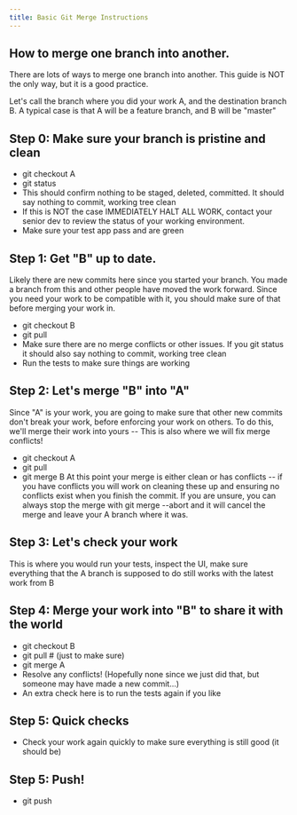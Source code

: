 ```yaml
---
title: Basic Git Merge Instructions
---
```


## How to merge one branch into another.

There are lots of ways to merge one branch into another. This guide is NOT the
only way, but it is a good practice.

Let's call the branch where you did your work A, and the destination branch B. A
typical case is that A will be a feature branch, and B will be "master"

## Step 0: Make sure your branch is pristine and clean

- git checkout A
- git status
- This should confirm nothing to be staged, deleted, committed. It should say
  nothing to commit, working tree clean
- If this is NOT the case IMMEDIATELY HALT ALL WORK, contact your senior dev to
  review the status of your working environment.
- Make sure your test app pass and are green

## Step 1: Get "B" up to date.

Likely there are new commits here since you started your branch. You made a
branch from this and other people have moved the work forward. Since you need
your work to be compatible with it, you should make sure of that before merging
your work in.

- git checkout B
- git pull
- Make sure there are no merge conflicts or other issues. If you git status it
  should also say nothing to commit, working tree clean
- Run the tests to make sure things are working

## Step 2: Let's merge "B" into "A"

Since "A" is your work, you are going to make sure that other new commits don't
break your work, before enforcing your work on others. To do this, we'll merge
their work into yours -- This is also where we will fix merge conflicts!

- git checkout A
- git pull
- git merge B At this point your merge is either clean or has conflicts -- if
  you have conflicts you will work on cleaning these up and ensuring no
  conflicts exist when you finish the commit. If you are unsure, you can always
  stop the merge with git merge --abort and it will cancel the merge and leave
  your A branch where it was.

## Step 3: Let's check your work

This is where you would run your tests, inspect the UI, make sure everything
that the A branch is supposed to do still works with the latest work from B

## Step 4: Merge your work into "B" to share it with the world

- git checkout B
- git pull # (just to make sure)
- git merge A
- Resolve any conflicts! (Hopefully none since we just did that, but someone may
  have made a new commit...)
- An extra check here is to run the tests again if you like

## Step 5: Quick checks

- Check your work again quickly to make sure everything is still good (it should
  be)

## Step 5: Push!

- git push
